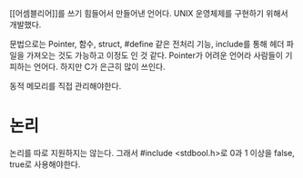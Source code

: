 [[어셈블리어]]를 쓰기 힘들어서 만들어낸 언어다.
UNIX 운영체제를 구현하기 위해서 개발했다.

문법으로는 Pointer, 함수, struct, \#define 같은 전처리 기능, include를 통해 헤더 파일을 가져오는 것도 가능하고 이정도 인 것 같다.
Pointer가 어려운 언어라 사람들이 기피하는 언어다.
하지만 C가 은근히 많이 쓰인다.

동적 메모리를 직접 관리해야한다.

# 논리
논리를 따로 지원하지는 않는다.
그래서 \#include \<stdbool.h\>로 0과 1 이상을 false, true로 사용해야한다.
